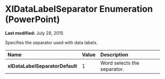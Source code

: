 
# XlDataLabelSeparator Enumeration (PowerPoint)

 **Last modified:** July 28, 2015

Specifies the separator used with data labels.


|**Name**|**Value**|**Description**|
|:-----|:-----|:-----|
| **xlDataLabelSeparatorDefault**|1|Word selects the separator.|
